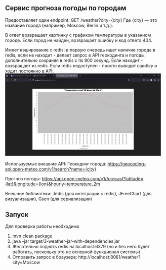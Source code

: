 ## Сервис прогноза погоды по городам

Предоставляет один endpoint:
GET /weather?city={city}
Где {city} — это название города (например, Moscow, Berlin и т.д.).

В ответ возвращает картинку с графиком температуры в указанном городе. Если город не найден, возвращает ошибку и код ответа 404.

Имеет кэширование с redis: в первую очередь ищет наличие города в redis, если не находит - делает запрос в API геокодинга и погоды, дополнительно сохраняя в redis с lts 900 секунд. Если находит - возвращает из redis.
Если redis недоступен - просто выводит ошибку и ходит постоянно в API.
![img.png](img.png)

Используемые внешние API:
Геокодинг города:
https://geocoding-api.open-meteo.com/v1/search?name={city}

Прогноз погоды:
https://api.open-meteo.com/v1/forecast?latitude={lat}&longitude={lon}&hourly=temperature_2m

Внешние библиотеки: Jedis (для интеграции с redis), JFreeChart (для визуализации), Gson (для сериализации)

## Запуск

Для проверки работы необходимо
1. mvn clean package
2. java -jar target/3-weather-jar-with-dependencies.jar
3. Желательно поднять redis на localhost:6379 (но и без него будет работать, поскольку это не основной функционал системы)
4. Отправить запрос в браузере: http://localhost:8081/weather?city=Moscow

